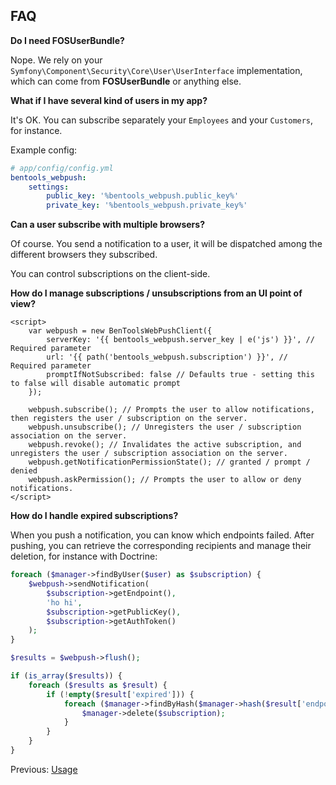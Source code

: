 

## FAQ
    
**Do I need FOSUserBundle?**

Nope. We rely on your `Symfony\Component\Security\Core\User\UserInterface` implementation, which can come from **FOSUserBundle** or anything else.


**What if I have several kind of users in my app?**

It's OK. You can subscribe separately your `Employees` and your `Customers`, for instance.

Example config:

```yaml
# app/config/config.yml
bentools_webpush:
    settings:
        public_key: '%bentools_webpush.public_key%'
        private_key: '%bentools_webpush.private_key%'
```


**Can a user subscribe with multiple browsers?**

Of course. You send a notification to a user, it will be dispatched among the different browsers they subscribed.

You can control subscriptions on the client-side.

**How do I manage subscriptions / unsubscriptions from an UI point of view?**

```twig
<script>
    var webpush = new BenToolsWebPushClient({
        serverKey: '{{ bentools_webpush.server_key | e('js') }}', // Required parameter
        url: '{{ path('bentools_webpush.subscription') }}', // Required parameter
        promptIfNotSubscribed: false // Defaults true - setting this to false will disable automatic prompt
    });
    
    webpush.subscribe(); // Prompts the user to allow notifications, then registers the user / subscription on the server.
    webpush.unsubscribe(); // Unregisters the user / subscription association on the server.
    webpush.revoke(); // Invalidates the active subscription, and unregisters the user / subscription association on the server.
    webpush.getNotificationPermissionState(); // granted / prompt / denied
    webpush.askPermission(); // Prompts the user to allow or deny notifications.
</script>
```

**How do I handle expired subscriptions?**

When you push a notification, you can know which endpoints failed.
After pushing, you can retrieve the corresponding recipients and manage their deletion, for instance with Doctrine:

```php
foreach ($manager->findByUser($user) as $subscription) {
    $webpush->sendNotification(
        $subscription->getEndpoint(),
        'ho hi',
        $subscription->getPublicKey(),
        $subscription->getAuthToken()
    );
}

$results = $webpush->flush();

if (is_array($results)) {
    foreach ($results as $result) {
        if (!empty($result['expired'])) {
            foreach ($manager->findByHash($manager->hash($result['endpoint'])) as $subscription) {
                $manager->delete($subscription);
            }
        }
    }
}
```

Previous: [Usage](04%20-%20Usage.md)